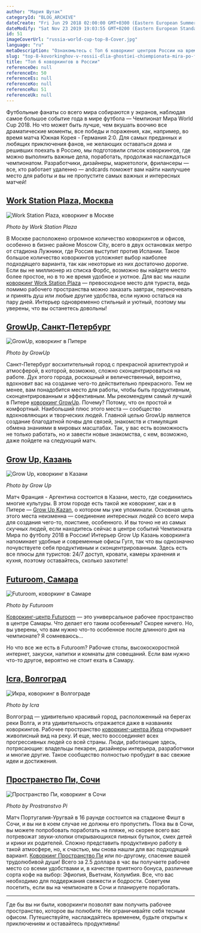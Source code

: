 ```yaml
---
author: "Мария Шутак"
categoryId: "BLOG_ARCHIVE"
dateCreate: "Fri Jun 29 2018 02:00:00 GMT+0300 (Eastern European Summer Time)"
dateModify: "Sat Nov 23 2019 19:03:55 GMT+0200 (Eastern European Standard Time)"
id: 51
imageCoverUrl: "russia-world-cup-top-8-Cover.jpg"
language: "ru"
metaDescription: "Ознакомьтесь с Топ 6 коворкинг центров России на время проведения Чемпионата Мира по футболу World Cup 2018. Наслаждайтесь матчами работая в комфорте!"
slug: "top-8-kovorkinghov-v-rossii-dlia-ghostiei-chiempionata-mira-po-futbolu"
title: "Топ 6 коворкингов в России"
referenceDe: null
referenceEn: 50
referenceEs: null
referenceKo: null
referenceRu: 51
referenceUk: null
---
```


Футбольные фанаты со всего мира собираются у экранов, наблюдая самое большое событие года в мире футбола —  Чемпионат Мира World Cup 2018. Но что может быть лучше, чем вкушать воочию все драматические моменты, все победы и поражения, как, например, во время матча Южная Корея - Германия 2:0. Для самых преданных и любящих приключения фанов, не желающих оставаться дома и решивших поехать в Россию, мы подготовили список коворкингов, где можно выполнить важные дела, поработать, продолжая наслаждаться чемпионатом. Разработчики, дизайнеры, маркетологи, фрилансеры — все, кто работает удаленно — andcards поможет вам найти наилучшее место для работы и вы не пропустите самых важных и интересных матчей!

## [Work Station Plaza, Москва](https://coworkstation.ru/plaza)

![Work Station Plaza, коворкинг в Москве](https://s3.ap-northeast-2.amazonaws.com/blogs.andcards.com/russia-world-cup-top-8-WPS.jpg|height=400,width=800)

_Photo by Work Station Plaza_

В Москве расположено огромное количество коворкингов и офисов, особенно в бизнес районе Moscow City, всего в двух остановках метро от стадиона Лужники, где Россия выступит против Испании. Такое большое количество коворкингов усложняет выбор наиболее подходящего варианта, так как некоторые из них достаточно дорогие. Если вы не миллионер из списка Форбс, возможно вы найдете место более простое, но в то же время удобное и уютное. Для вас мы нашли [коворкинг Work Station Plaza](https://coworkstation.ru/plaza) — превосходное место для туриста, ведь помимо рабочего пространства можно заказать завтрак, переночевать и принять душ или любые другие удобства, если нужно остаться на пару дней. Интерьер одновременно стильный и уютный, поэтому мы уверены, что вы останетесь довольны! 

## [GrowUp, Санкт-Петербург](https://growup-coworking.ru/)

![GrowUp, коворкинг в Питере](https://s3.ap-northeast-2.amazonaws.com/blogs.andcards.com/russia-world-cup-top-8-GrowUp.jpg|height=400,width=800)

_Photo by GrowUp_

Санкт-Петербург восхитительный город с прекрасной архитектурой и атмосферой, в которой, возможно, сложно сконцентрироваться на работе. Дух этого города, роскошный и величественный, вероятно, вдохновит вас на создание чего-то действительно прекрасного. Тем не менее, вам понадобится место для работы, чтобы быть продуктивным, сконцентрированным и эффективным. Мы рекомендуем самый лучший в Питере [коворкинг GrowUp](https://growup-coworking.ru/). Почему? Потому, что он простой и комфортный. Наибольший плюс этого места — сообщество вдохновляющих и творческих людей. Главной целью GrowUp является создание благодатной почвы для связей, знакомств и стимуляция обмена знаниями в мировых масштабах. Так, у вас есть возможность не только работать, но и завести новые знакомства, с кем, возможно, даже пойдете на следующий матч.

## [Grow Up, Казань](https://kzn.growup-coworking.ru/)

![Grow Up, коворкинг в Казани](https://s3.ap-northeast-2.amazonaws.com/blogs.andcards.com/russia-world-cup-top-8-GUK.jpg|height=400,width=800)

_Photo by Grow Up_

Матч Франция - Аргентина состоится в Казани, место, где соединились многие культуры. В этом городе есть такой же коворкинг, как и в Питере — [Grow Up Kazan](https://kzn.growup-coworking.ru/), о котором мы уже упоминали. Основная цель этого места неизменна — соединение интересных людей со всего мира для создания чего-то, поистине, особенного. И вы точно не из самых скучных людей, если находитесь сейчас в центре событий Чемпионата Мира по футболу 2018 в России! Интерьер Grow Up Казань коворкинга напоминает удобные и современные офисы Гугл, так что вы однозначно почувствуете себя продуктивным и сконцентрированным. Здесь есть все плюсы для туристов: 24/7 доступ, кровати, камеры хранения и кухня, поэтому оставайтесь, сколько захотите!

## [Futuroom, Самара](http://futuroom-cw.ru/)

![Futuroom, коворкинг в Самаре](https://s3.ap-northeast-2.amazonaws.com/blogs.andcards.com/russia-world-cup-top-8-FR.jpg|height=400,width=800)

_Photo by Futuroom_

[Коворкинг-центр Futuroom](http://futuroom-cw.ru/) — это универсальное рабочее пространство в центре Самары. Что делает его таким особенным? Скорее ничего. Но, вы уверены, что вам нужно что-то особенное после длинного дня на чемпионате? Я сомневаюсь… 

Но что все же есть в Futuroom? Рабочие столы, высокоскоростной интернет, закуски, напитки и комнаты для совещаний. Если вам нужно что-то другое, вероятно не стоит ехать в Самару. 

## [Icra, Волгоград](http://ikraspace.ru/)

![Икра, коворкинг в Волгограде](https://s3.ap-northeast-2.amazonaws.com/blogs.andcards.com/russia-world-cup-top-8-Icra.jpg|height=400,width=800)

_Photo by Icra_

Волгоград — удивительно красивый город, расположенный на берегах реки Волга, и эта удивительность отражается даже в названиях коворкингов. Рабочее пространство [коворкинг-центра Икра](http://ikraspace.ru/) открывает живописный вид на реку. И еще, место воссоединяет всех прогрессивных людей со всей страны. Люди, работающие здесь, потрясающие: владельцы пекарен, дизайнеры интерьера, разработчики и многие другие. Такое сообщество полностью пробудит в вас свежие идеи и достижения.

## [Пространство Пи, Сочи](https://coworkingsochi.ru)

![Пространство Пи, коворкинг в Сочи](https://s3.ap-northeast-2.amazonaws.com/blogs.andcards.com/russia-world-cup-top-8-PPS.jpg|height=400,width=800)

_Photo by Prostranstvo Pi_

Матч Португалия-Уругвай в 16 раунде состоится на стадионе Фишт в Сочи, и вы ни в коем случае не должны его пропустить. Пока вы в Сочи, вы можете попробовать поработать на пляже, но скорее всего вас потревожат звуки-хлопки открывающихся пивных бутылок, смех детей и крики их родителей. Сложно представить продуктивную работу в такой атмосфере, но, к счастью, мы снова нашли для вас подходящий вариант. [Коворкинг Пространство Пи](https://coworkingsochi.ru) или по-другому, спасение вашей трудолюбивой души! Всего за 2.5 доллара в час вы получаете рабочее место со всеми удобствами и, в качестве приятного бонуса, различные сорта кофе на выбор: Эфиопия, Вьетнам, Колумбия. Все, что вас необходимо для поддержания свежести и бодрости. Советуем посетить, если вы на чемпионате в Сочи и планируете поработать.

---

Где бы вы ни были, коворкинги позволят вам получить рабочее пространство, которое вы полюбите. Не ограничивайте себя тесным офисом. Путешествуйте, наслаждайтесь временем, будьте открыты к приключениям и оставайтесь продуктивны!

